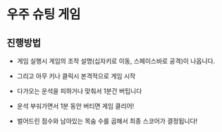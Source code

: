 # 우주 슈팅 게임
## 진행방법
* 게임 실행시 게임의 조작 설명(십자키로 이동, 스페이스바로 공격)이 나옵니다.

* 그리고 아무 키나 클릭시 본격적으로 게임 시작

* 다가오는 운석을 피하거나 맞춰서 1분간 버팁니다

* 운석 부숴가면서 1분 동안 버티면 게임 클리어!

* 벌어드린 점수와 남아있는 목숨 수를 곱해서 최종 스코어가 결정됩니다!
